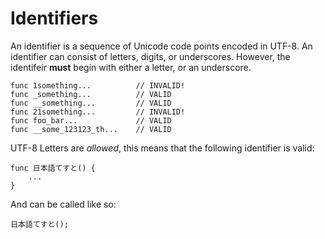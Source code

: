 # Identifiers
An identifier is a sequence of Unicode code points encoded in
UTF-8. An identifier can consist of letters, digits, or
underscores. However, the
identifeir **must** begin with either a letter, or an underscore.

    func 1something...          // INVALID!
    func _something...          // VALID
    func __something...         // VALID
    func 21something...         // INVALID!
    func foo_bar...             // VALID
    func __some_123123_th...    // VALID

UTF-8 Letters are _allowed_, this means that the following 
identifier is valid:

    func 日本語てすと() {
    	...
    }

And can be called like so:

    日本語てすと();
